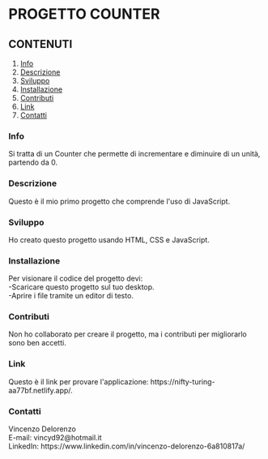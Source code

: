 <h1>PROGETTO COUNTER</h1>

<h2>CONTENUTI</h2>
<ol>
<li><a href="#info">Info</a></li>
<li><a href="#descrizione">Descrizione</a></li>
<li><a href="#sviluppo">Sviluppo</a></li>
<li><a href="#installazione">Installazione</a></li>
<li><a href="#contributi">Contributi</a></li>
<li><a href="#link">Link</a></li>
<li><a href="#contatti">Contatti</a></li>
</ol>

<h3><a name="#info">Info</a></h3>
Si tratta di un Counter che permette di incrementare e diminuire di un unità, partendo da 0.

<h3><a name="#descrizione">Descrizione</a></h3>
Questo è il mio primo progetto che comprende l'uso di JavaScript.

<h3><a name="#sviluppo">Sviluppo</a></h3>
Ho creato questo progetto usando HTML, CSS e JavaScript.

<h3><a name="#installazione">Installazione</a></h3>
Per visionare il codice del progetto devi: <br>-Scaricare questo progetto sul tuo desktop. <br>-Aprire i file tramite un editor di testo.

<h3><a name="#contributi">Contributi</a></h3>
Non ho collaborato per creare il progetto, ma i contributi per migliorarlo sono ben accetti.

<h3><a name="#link">Link</a></h3>
Questo è il link per provare l'applicazione: https://nifty-turing-aa77bf.netlify.app/.

<h3><a name="#contatti">Contatti</a></h3>
Vincenzo Delorenzo<br>
E-mail: vincyd92@hotmail.it<br>
LinkedIn: https://www.linkedin.com/in/vincenzo-delorenzo-6a810817a/
